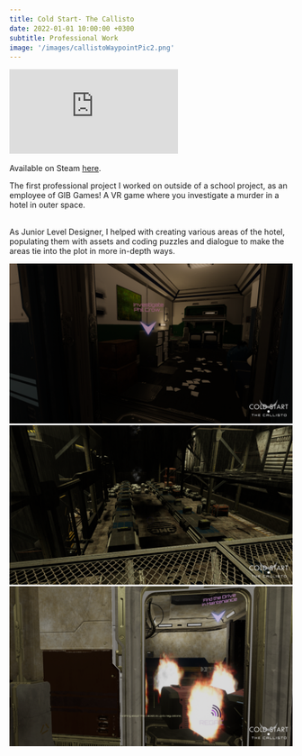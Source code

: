 ```yaml
---
title: Cold Start- The Callisto
date: 2022-01-01 10:00:00 +0300
subtitle: Professional Work
image: '/images/callistoWaypointPic2.png'
---
```


<p><iframe src="https://www.youtube.com/embed/_bGl9Cc9ZRY" frameborder="0" allowfullscreen></iframe></p>

Available on Steam <a href="https://store.steampowered.com/app/1679170/Cold_Start_The_Callisto/">here</a>.

The first professional project I worked on outside of a school project, as an employee of GIB Games! A VR game where you investigate a murder in a hotel in outer space.

<br>As Junior Level Designer, I helped with creating various areas of the hotel, populating them with assets and coding puzzles and dialogue to make the areas tie into the plot in more in-depth ways.

<div class="gallery-box">
  <div class="gallery">
    <img src="/images/callistoWaypointPic4.png" alt="Project">
  </div>
</div>

<div class="gallery-box">
  <div class="gallery">
    <img src="/images/callistoWaypointPic3.png" alt="Project">
  </div>
</div>

<div class="gallery-box">
  <div class="gallery">
    <img src="/images/callistoWaypointPic6.png" alt="Project">
  </div>
</div>